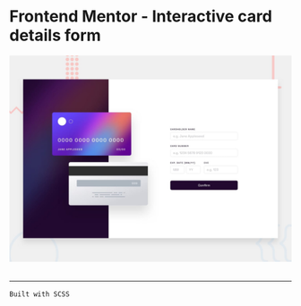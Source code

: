 # Frontend Mentor - Interactive card details form

![Design preview for the Interactive card details form coding challenge](./assets/imgs/desktop-preview.jpg)
<br /><br/>
___
```
Built with SCSS
```